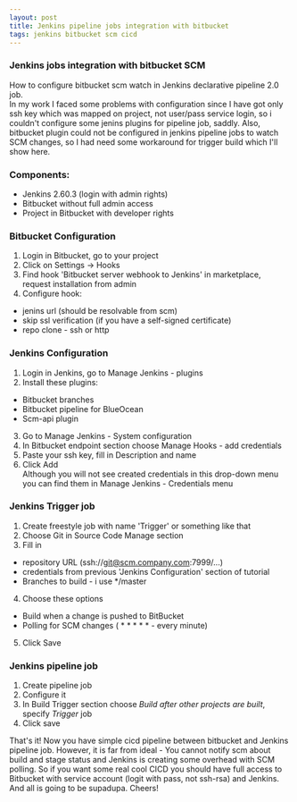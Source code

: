 ```yaml
---
layout: post
title: Jenkins pipeline jobs integration with bitbucket
tags: jenkins bitbucket scm cicd
---
```

### Jenkins jobs integration with bitbucket SCM
How to configure bitbucket scm watch in Jenkins declarative pipeline 2.0 job.  
In my work I faced some problems with configuration since I have got only ssh key
which was mapped on project, not user/pass service login, so i couldn't configure some jenins plugins for pipeline job, saddly. Also, bitbucket plugin could not be configured in jenkins pipeline jobs to watch SCM changes, so I had need some workaround for trigger build which I'll show here.  

### Components:
- Jenkins 2.60.3 (login with admin rights)  
- Bitbucket without full admin access  
- Project in Bitbucket with developer rights  

### Bitbucket Configuration  
1. Login in Bitbucket, go to your project  
2. Click on Settings -> Hooks
3. Find hook 'Bitbucket server webhook to Jenkins' in marketplace, request installation from admin  
4. Configure hook:  
- jenins url (should be resolvable from scm)
- skip ssl verification (if you have a self-signed certificate)  
- repo clone - ssh or http  

### Jenkins Configuration  
1. Login in Jenkins, go to Manage Jenkins - plugins  
2. Install these plugins:  
- Bitbucket branches  
- Bitbucket pipeline for BlueOcean  
- Scm-api plugin  
3. Go to Manage Jenkins - System configuration  
4. In Bitbucket endpoint section choose Manage Hooks - add credentials
5. Paste your ssh key, fill in Description and name  
6. Click Add  
Although you will not see created credentials in this drop-down menu you can find them in Manage Jenkins - Credentials menu  

### Jenkins Trigger job    
1. Create freestyle job with name 'Trigger' or something like that  
2. Choose Git in Source Code Manage section  
3. Fill in  
- repository URL (ssh://git@scm.company.com:7999/...)  
- credentials from previous 'Jenkins Configuration' section of tutorial  
- Branches to build - i use \*/master  
4. Choose these options  
- Build when a change is pushed to BitBucket  
- Polling for SCM changes ( * * * * *  - every minute)  
5. Click Save  

### Jenkins pipeline job  
1. Create pipeline job  
2. Configure it  
3. In Build Trigger section choose _Build after other projects are built_, specify _Trigger_ job  
4. Click save  

That's it! Now you have simple cicd pipeline between bitbucket and Jenkins pipeline job. However, it is far from ideal - You cannot notify scm about build and stage status and Jenkins is creating some overhead with SCM polling. So if you want some real cool CICD you should have full access to Bitbucket with service account (logit with pass, not ssh-rsa) and Jenkins. And all is going to be supadupa. Cheers!
